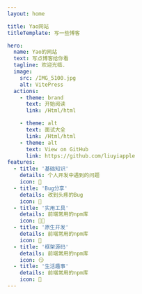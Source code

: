 ```yaml
---
layout: home

title: Yao网站
titleTemplate: 写一些博客

hero:
  name: Yao的网站
  text: 写点博客给你看
  tagline: 欢迎光临.
  image:
    src: /IMG_5100.jpg
    alt: VitePress
  actions:
    - theme: brand
      text: 开始阅读
      link: /Html/html

    - theme: alt
      text: 面试大全
      link: /Html/html
    - theme: alt
      text: View on GitHub
      link: https://github.com/liuyiapple
features:
  - title: '基础知识'
    details: 个人开发中遇到的问题
    icon: 🫶
  - title: 'Bug分享'
    details: 改到头疼的Bug
    icon: 🤦
  - title: '实用工具'
    details: 前端常用的npm库
    icon: 🧑‍🦽
  - title: '原生开发'
    details: 前端常用的npm库
    icon: 🐒
  - title: '框架源码'
    details: 前端常用的npm库
    icon: 😏
  - title: '生活趣事'
    details: 前端常用的npm库
    icon: 🦦
---
```

